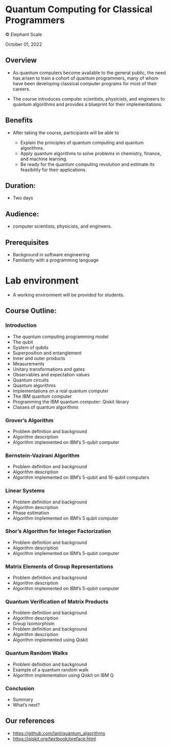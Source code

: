 # Quantum Computing for Classical Programmers
© Elephant Scale

October 01, 2022

## Overview

* As quantum computers become available to the general public, the need has arisen to train a cohort of
  quantum programmers, many of whom have been developing classical computer programs for most of
  their careers.

* The course introduces computer scientists, physicists, and engineers to quantum
  algorithms and provides a blueprint for their implementations.

## Benefits

* After taking the course, participants will be able to

    - Explain the principles of quantum computing and quantum algorithms.
    - Apply quantum algorithms to solve problems in chemistry, finance, and machine learning.
    - Be ready for the quantum computing revolution and estimate its feasibility for their
      applications.

## Duration: 

* Two days

## Audience: 
* computer scientists, physicists, and engineers.

## Prerequisites

* Background in software engineering 
* Familiarity with a programming language

# Lab environment

* A working environment will be provided for students.  

## Course Outline:

### Introduction
* The quantum computing programming model
* The qubit
* System of qubits
* Superposition and entanglement
* Inner and outer products
* Measurements
* Unitary transformations and gates
* Observables and expectation values
* Quantum circuits
* Quantum algorithms
* Implementations on a real quantum computer
* The IBM quantum computer
* Programming the IBM quantum computer: Qiskit library
* Classes of quantum algorithms

###  Grover’s Algorithm

*   Problem definition and background
*   Algorithm description
*   Algorithm implemented on IBM’s 5-qubit computer

### Bernstein-Vazirani Algorithm

*   Problem definition and background
*   Algorithm description
*   Algorithm implemented on IBM’s 5-qubit and 16-qubit computers

### Linear Systems

*  Problem definition and background
*  Algorithm description
*  Phase estimation
*  Algorithm implemented on IBM’s 5 qubit computer

### Shor’s Algorithm for Integer Factorization

*  Problem definition and background
*  Algorithm description
*  Algorithm implemented on IBM’s 5-qubit computer

### Matrix Elements of Group Representations

*  Problem definition and background
*  Algorithm description
*  Algorithm implemented on IBM’s 5-qubit computer

### Quantum Verification of Matrix Products

*  Problem definition and background
*  Algorithm description
*  Group Isomorphism
*  Problem definition and background
*  Algorithm description
*  Algorithm implemented using Qiskit

###  Quantum Random Walks

*  Problem definition and background
*  Example of a quantum random walk
*  Algorithm implementation using Qiskit on IBM Q

### Conclusion

* Summary
* What’s next?


## Our references
* https://github.com/lanl/quantum_algorithms
* https://qiskit.org/textbook/preface.html